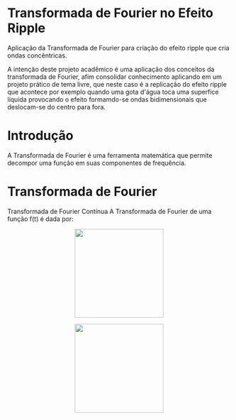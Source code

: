 # Transformada de Fourier no Efeito Ripple
Aplicação da Transformada de Fourier para criação do efeito ripple que cria ondas concêntricas.

A intenção deste projeto acadêmico é uma aplicação dos conceitos da transformada de Fourier, afim
consolidar conhecimento aplicando em um projeto prático de tema livre, que neste caso é a replicação
do efeito ripple que acontece por exemplo quando uma gota d'água toca uma superfice líquida provocando
o efeito formamdo-se ondas bidimensionais que deslocam-se do centro para fora.

# Introdução
A Transformada de Fourier é uma ferramenta matemática que permite decompor uma função em suas componentes de frequência.

# Transformada de Fourier 
Transformada de Fourier Contínua
A Transformada de Fourier de uma função f(t) é dada por:
<br>
<p align="center">
  <img src="https://github.com/user-attachments/assets/6d5c66ef-b346-4df4-9e33-dadadabd0de2" height="200"/>
</p>

<p align="center">
  <img src="https://github.com/user-attachments/assets/99aa1101-56cf-4de5-bda1-6a5165644eea" width="200"/>  
</p>

